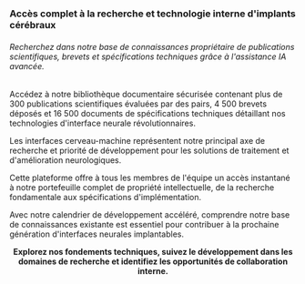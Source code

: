 ### Accès complet à la recherche et technologie interne d'implants cérébraux

###### Recherchez dans notre base de connaissances propriétaire de publications scientifiques, brevets et spécifications techniques grâce à l'assistance IA avancée.

<search-input/>
<search-suggestions/>

Accédez à notre bibliothèque documentaire sécurisée contenant plus de 300 publications scientifiques évaluées par des pairs, 4 500 brevets déposés et 16 500 documents de spécifications techniques détaillant nos technologies d'interface neurale révolutionnaires.

Les interfaces cerveau-machine représentent notre principal axe de recherche et priorité de développement pour les solutions de traitement et d'amélioration neurologiques.

Cette plateforme offre à tous les membres de l'équipe un accès instantané à notre portefeuille complet de propriété intellectuelle, de la recherche fondamentale aux spécifications d'implémentation.

Avec notre calendrier de développement accéléré, comprendre notre base de connaissances existante est essentiel pour contribuer à la prochaine génération d'interfaces neurales implantables.

**<center>Explorez nos fondements techniques, suivez le développement dans les domaines de recherche et identifiez les opportunités de collaboration interne.</center>**
